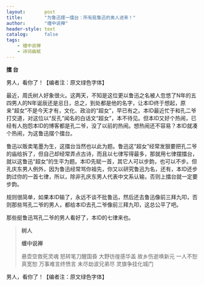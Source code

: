 ```yaml
---
layout:       post
title:        "为鲁迅摆一擂台：所有挺鲁迅的男人进来！"
author:       "缠中说禅"
header-style: text
catalog:      false
tags:
    - 缠中说禅
    - 诗词曲赋
---
```


**擂  台**



男人，看你了！【编者注：原文绿色字体】



最近，周氏树人好象很火。这两天，不知是这位更以鲁迅之名被人忽悠了N年的五四男人的N年诞辰还是忌日，总之，到处都是他的名字，让本ID终于想起，原来“超女”不是今天才有，文化、政治的“超女”，早已有之。本ID最近忙于和孔二爷打交道，对这位以“反孔”闻名的白话文“超女”，本不待见。但本ID又好个热闹，已经有人抱怨本ID的博客都是孔二爷，没了以前的热闹。想热闹还不容易？本ID就凑个热闹，为这鲁迅摆个擂台。



鲁迅以贩卖笔墨为生，这擂台当然也以此为题。鲁迅这“超女”经常发狠要把孔二爷的庙给拆了，但自己却经常弄点古诗，而且以七律写得最多，那就用七律摆擂台，就以这鲁迅“超女”的生平为题。本ID先赋一首，其它人可以步韵，也可以不步。但孔庆东男人例外，因为鲁迅经常骂你祖先，你又以研究鲁迅为名，还有，本ID还步韵过你的一首七律，所以，除非孔庆东男人代表中文系认输，否则上擂台就一定要步韵。



规则很简单，如果本ID输了，永远不谈不批鲁迅，然后还去鲁迅像前三拜九叩，否则那些骂孔二爷的男人，都给本ID去孔二爷像前三拜九叩，这总公平了吧。



那些挺鲁迅骂孔二爷的男人看好了，本ID的七律来也。



> **树人**
>
> 
>
> **缠中说禅**
>
> 
>
> 悬壶空救死灵魂
> 怒转笔刀醒国昏
> 大野彷徨感华盖
> 故乡伤逝唤新元
> 一人不恕真宽恕
> 万事难言终愤言
> 未尽劫波兄弟尽
> 灵旗争挂化城门



男人，看你了！【编者注：原文绿色字体】
